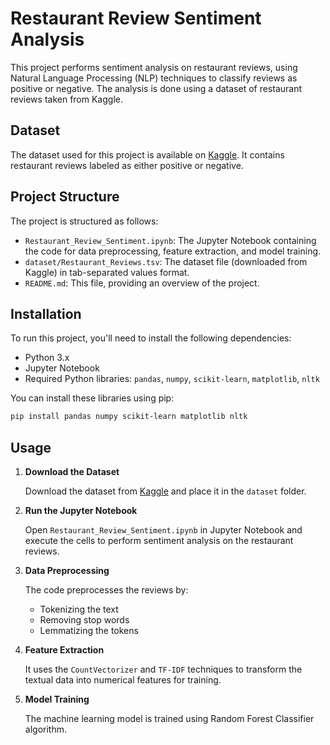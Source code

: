 # Restaurant Review Sentiment Analysis

This project performs sentiment analysis on restaurant reviews, using Natural Language Processing (NLP) techniques to classify reviews as positive or negative. The analysis is done using a dataset of restaurant reviews taken from Kaggle.

## Dataset

The dataset used for this project is available on [Kaggle](https://www.kaggle.com/datasets/hj5992/restaurantreviews). It contains restaurant reviews labeled as either positive or negative.

## Project Structure

The project is structured as follows:

- `Restaurant_Review_Sentiment.ipynb`: The Jupyter Notebook containing the code for data preprocessing, feature extraction, and model training.
- `dataset/Restaurant_Reviews.tsv`: The dataset file (downloaded from Kaggle) in tab-separated values format.
- `README.md`: This file, providing an overview of the project.

## Installation

To run this project, you'll need to install the following dependencies:

- Python 3.x
- Jupyter Notebook
- Required Python libraries: `pandas`, `numpy`, `scikit-learn`, `matplotlib`, `nltk`

You can install these libraries using pip:

```bash
pip install pandas numpy scikit-learn matplotlib nltk
```

## Usage

1. **Download the Dataset**

   Download the dataset from [Kaggle](https://www.kaggle.com/datasets/hj5992/restaurantreviews) and place it in the `dataset` folder.

2. **Run the Jupyter Notebook**

   Open `Restaurant_Review_Sentiment.ipynb` in Jupyter Notebook and execute the cells to perform sentiment analysis on the restaurant reviews.

3. **Data Preprocessing**

   The code preprocesses the reviews by:
   - Tokenizing the text
   - Removing stop words
   - Lemmatizing the tokens

4. **Feature Extraction**

   It uses the `CountVectorizer` and `TF-IDF` techniques to transform the textual data into numerical features for training.

5. **Model Training**

   The machine learning model is trained using Random Forest Classifier algorithm.

